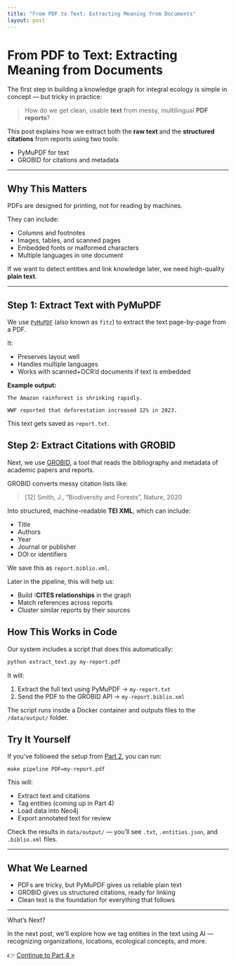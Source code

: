 ```yaml
---
title: "From PDF to Text: Extracting Meaning from Documents"
layout: post
---
```


# From PDF to Text: Extracting Meaning from Documents

The first step in building a knowledge graph for integral ecology is simple in concept — but tricky in practice:

> How do we get clean, usable **text** from messy, multilingual **PDF reports**?

This post explains how we extract both the **raw text** and the **structured citations** from reports using two tools:
- PyMuPDF for text
- GROBID for citations and metadata

---

## Why This Matters

PDFs are designed for printing, not for reading by machines.

They can include:
- Columns and footnotes
- Images, tables, and scanned pages
- Embedded fonts or malformed characters
- Multiple languages in one document

If we want to detect entities and link knowledge later, we need high-quality **plain text**.

---

## Step 1: Extract Text with PyMuPDF

We use [`PyMuPDF`](https://pymupdf.readthedocs.io/) (also known as `fitz`) to extract the text page-by-page from a PDF.

It:
- Preserves layout well
- Handles multiple languages
- Works with scanned+OCR’d documents if text is embedded

**Example output:**

```plaintext
The Amazon rainforest is shrinking rapidly.

WWF reported that deforestation increased 12% in 2023.
```

This text gets saved as `report.txt`.

## Step 2: Extract Citations with GROBID

Next, we use [GROBID](https://github.com/kermitt2/grobid), a tool that reads the bibliography and metadata of academic papers and reports.

GROBID converts messy citation lists like:

> [12] Smith, J., “Biodiversity and Forests”, Nature, 2020

Into structured, machine-readable **TEI XML**, which can include:

* Title
* Authors
* Year
* Journal or publisher
* DOI or identifiers

We save this as `report.biblio.xml`.

Later in the pipeline, this will help us:

* Build **:CITES relationships** in the graph
* Match references across reports
* Cluster similar reports by their sources

## How This Works in Code

Our system includes a script that does this automatically:

```bash
python extract_text.py my-report.pdf
```

It will:

1.	Extract the full text using PyMuPDF → `my-report.txt`
2.	Send the PDF to the GROBID API → `my-report.biblio.xml`

The script runs inside a Docker container and outputs files to the `/data/output/` folder.

## Try It Yourself

If you’ve followed the setup from [Part 2](/posts/20_building_blocks/), you can run:

```
make pipeline PDF=my-report.pdf
```

This will:

* Extract text and citations
* Tag entities (coming up in Part 4)
* Load data into Neo4j
* Export annotated text for review

Check the results in `data/output/` — you’ll see `.txt`, `.entities.json`, and `.biblio.xml` files.

---

## What We Learned

* PDFs are tricky, but PyMuPDF gives us reliable plain text
* GROBID gives us structured citations, ready for linking
* Clean text is the foundation for everything that follows

---

What’s Next?

In the next post, we’ll explore how we tag entities in the text using AI — recognizing organizations, locations, ecological concepts, and more.

👉 [Continue to Part 4 »](04_entity_tagging)
